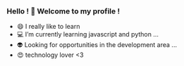 

<!--### Hi there 👋
**victor-manoel/victor-manoel** is a ✨ _special_ ✨ repository because its `README.md` (this file) appears on your GitHub profile.-->

### Hello ! 👋 Welcome to my profile !

- 😄 I really like to learn
- 💻 I’m currently learning javascript and python ...
- 👽 Looking for opportunities in the development area ...
- 😍 technology lover <3
